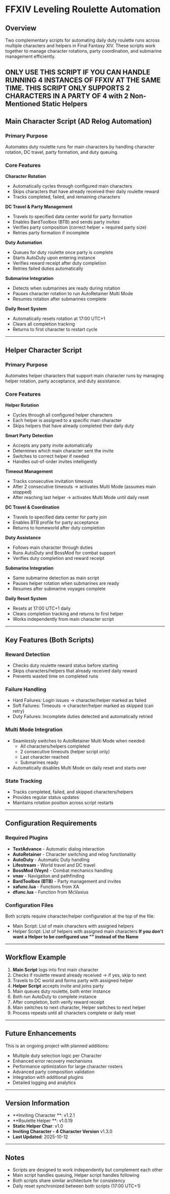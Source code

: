 # FFXIV Leveling Roulette Automation

## Overview

Two complementary scripts for automating daily duty roulette runs across multiple characters and helpers in Final Fantasy XIV. These scripts work together to manage character rotations, party coordination, and submarine management efficiently.

**ONLY USE THIS SCRIPT IF YOU CAN HANDLE RUNNING 4 INSTANCES OF FFXIV AT THE SAME TIME.**
**THIS SCRIPT ONLY SUPPORTS 2 CHARACTERS IN A PARTY OF 4 with 2 Non-Mentioned Static Helpers**
---

## Main Character Script (AD Relog Automation)

### Primary Purpose
Automates duty roulette runs for main characters by handling character rotation, DC travel, party formation, and duty queuing.

### Core Features

**Character Rotation**
- Automatically cycles through configured main characters
- Skips characters that have already received their daily roulette reward
- Tracks completed, failed, and remaining characters

**DC Travel & Party Management**
- Travels to specified data center world for party formation
- Enables BardToolbox (BTB) and sends party invites
- Verifies party composition (correct helper + required party size)
- Retries party formation if incomplete

**Duty Automation**
- Queues for duty roulette once party is complete
- Starts AutoDuty upon entering instance
- Verifies reward receipt after duty completion
- Retries failed duties automatically

**Submarine Integration**
- Detects when submarines are ready during rotation
- Pauses character rotation to run AutoRetainer Multi Mode
- Resumes rotation after submarines complete

**Daily Reset System**
- Automatically resets rotation at 17:00 UTC+1
- Clears all completion tracking
- Returns to first character to restart cycle

---

## Helper Character Script

### Primary Purpose
Automates helper characters that support main character runs by managing helper rotation, party acceptance, and duty assistance.

### Core Features

**Helper Rotation**
- Cycles through all configured helper characters
- Each helper is assigned to a specific main character
- Skips helpers that have already completed their daily duty

**Smart Party Detection**
- Accepts any party invite automatically
- Determines which main character sent the invite
- Switches to correct helper if needed
- Handles out-of-order invites intelligently

**Timeout Management**
- Tracks consecutive invitation timeouts
- After 2 consecutive timeouts → activates Multi Mode (assumes main stopped)
- After reaching last helper → activates Multi Mode until daily reset

**DC Travel & Coordination**
- Travels to specified data center for party join
- Enables BTB profile for party acceptance
- Returns to homeworld after duty completion

**Duty Assistance**
- Follows main character through duties
- Runs AutoDuty and BossMod for combat support
- Verifies duty completion and reward receipt

**Submarine Integration**
- Same submarine detection as main script
- Pauses helper rotation when submarines are ready
- Resumes after submarine voyages complete

**Daily Reset System**
- Resets at 17:00 UTC+1 daily
- Clears completion tracking and returns to first helper
- Works independently from main character script

---

## Key Features (Both Scripts)

### Reward Detection
- Checks duty roulette reward status before starting
- Skips characters/helpers that already received daily reward
- Prevents wasted time on completed runs

### Failure Handling
- Hard Failures: Login issues → character/helper marked as failed
- Soft Failures: Timeouts → character/helper marked as skipped (can retry)
- Duty Failures: Incomplete duties detected and automatically retried

### Multi Mode Integration
- Seamlessly switches to AutoRetainer Multi Mode when needed:
  - All characters/helpers completed
  - 2 consecutive timeouts (helper script only)
  - Last character reached
  - Submarines ready
- Automatically disables Multi Mode on daily reset and starts over

### State Tracking
- Tracks completed, failed, and skipped characters/helpers
- Provides regular status updates
- Maintains rotation position across script restarts

---

## Configuration Requirements

### Required Plugins
- **TextAdvance** - Automatic dialog interaction
- **AutoRetainer** - Character switching and relog functionality
- **AutoDuty** - Automatic Duty handling
- **Lifestream** - World travel and DC travel
- **BossMod (Veyn)** - Combat mechanics handling
- **vnav** - Navigation and pathfinding
- **BardToolbox (BTB)** - Party management and invites
- **xafunc.lua** - Functions from XA
- **dfunc.lua** - Function from McVaxius 

### Configuration Files
Both scripts require character/helper configuration at the top of the file:
- Main Script: List of main characters with assigned helpers
- Helper Script: List of helpers with assigned main characters
**If you don't want a Helper to be configured use "" instead of the Name**
---

## Workflow Example

1. **Main Script** logs into first main character
2. Checks if roulette reward already received → if yes, skip to next
3. Travels to DC world and forms party with assigned helper
4. **Helper Script** accepts invite and joins party
5. Main queues duty roulette, both enter instance
6. Both run AutoDuty to complete instance
7. After completion, both verify reward receipt
8. Main switches to next character, Helper switches to next helper
9. Process repeats until all characters complete or daily reset

---

## Future Enhancements

This is an ongoing project with planned additions:
- Multiple duty selection logic per Character
- Enhanced error recovery mechanisms
- Performance optimization for large character rosters
- Advanced party composition validation
- Integration with additional plugins
- Detailed logging and analytics

---

## Version Information

- **Inviting Character **: v1.2.1
- **Roulette Helper **: v1.0.19
- **Static Helper Char**: v1.0
- **Inviting Character - 4 Character Version** v1.3.0
- **Last Updated**: 2025-10-12

---

## Notes

- Scripts are designed to work independently but complement each other
- Main script handles queuing, Helper script handles following
- Both scripts share similar architecture for consistency
- Daily reset synchronized between both scripts (17:00 UTC+1)
